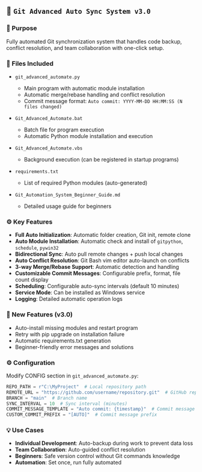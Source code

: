 ## 📁 `Git Advanced Auto Sync System v3.0`

### 📌 Purpose  
Fully automated Git synchronization system that handles code backup, conflict resolution, and team collaboration with one-click setup.

### 📄 Files Included  
- `git_advanced_automate.py`  
  - Main program with automatic module installation
  - Automatic merge/rebase handling and conflict resolution
  - Commit message format: `Auto commit: YYYY-MM-DD HH:MM:SS (N files changed)`

- `Git_Advanced_Automate.bat`  
  - Batch file for program execution
  - Automatic Python module installation and execution

- `Git_Advanced_Automate.vbs`  
  - Background execution (can be registered in startup programs)

- `requirements.txt`  
  - List of required Python modules (auto-generated)

- `Git_Automation_System_Beginner_Guide.md`  
  - Detailed usage guide for beginners

### ⚙️ Key Features
- **Full Auto Initialization**: Automatic folder creation, Git init, remote clone
- **Auto Module Installation**: Automatic check and install of `gitpython`, `schedule`, `pywin32`
- **Bidirectional Sync**: Auto pull remote changes + push local changes
- **Auto Conflict Resolution**: Git Bash vim editor auto-launch on conflicts
- **3-way Merge/Rebase Support**: Automatic detection and handling
- **Customizable Commit Messages**: Configurable prefix, format, file count display
- **Scheduling**: Configurable auto-sync intervals (default 10 minutes)
- **Service Mode**: Can be installed as Windows service
- **Logging**: Detailed automatic operation logs

### 🚀 New Features (v3.0)
- Auto-install missing modules and restart program
- Retry with pip upgrade on installation failure
- Automatic requirements.txt generation
- Beginner-friendly error messages and solutions

### ⚙️ Configuration
Modify CONFIG section in `git_advanced_automate.py`:
```python
REPO_PATH = r"C:\MyProject"  # Local repository path
REMOTE_URL = "https://github.com/username/repository.git"  # GitHub repository
BRANCH = "main"  # Branch name
SYNC_INTERVAL = 10  # Sync interval (minutes)
COMMIT_MESSAGE_TEMPLATE = "Auto commit: {timestamp}"  # Commit message format
CUSTOM_COMMIT_PREFIX = "[AUTO]"  # Commit message prefix
```

### 💡 Use Cases
- **Individual Development**: Auto-backup during work to prevent data loss
- **Team Collaboration**: Auto-guided conflict resolution
- **Beginners**: Safe version control without Git commands knowledge
- **Automation**: Set once, run fully automated
